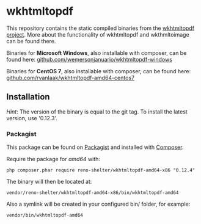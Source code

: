 wkhtmltopdf
================

This repository contains the static compiled binaries from the [wkhtmltopdf project](http://wkhtmltopdf.org/).
More about the functionality of wkhtmltopdf and wkthmltoimage can be found there.

Binaries for __Microsoft Windows__, also installable with composer, can be found here: [github.com/wemersonjanuario/wkhtmltopdf-windows](https://github.com/wemersonjanuario/wkhtmltopdf-windows)

Binaries for __CentOS 7__, also installable with composer, can be found here: [github.com/rvanlaak/wkhtmltopdf-amd64-centos7](https://github.com/rvanlaak/wkhtmltopdf-amd64-centos7)

## Installation

_Hint_:
The version of the binary is equal to the git tag.
To install the latest version, use '0.12.3'.

### Packagist

This package can be found on [Packagist](http://packagist.org) and installed with [Composer](https://getcomposer.org/).

Require the package for _amd64_ with:

    php composer.phar require reno-shelter/wkhtmltopdf-amd64-x86 "0.12.4"

The binary will then be located at:

    vendor/reno-shelter/wkhtmltopdf-amd64-x86/bin/wkhtmltopdf-amd64

Also a symlink will be created in your configured bin/ folder, for example:

    vendor/bin/wkhtmltopdf-amd64

